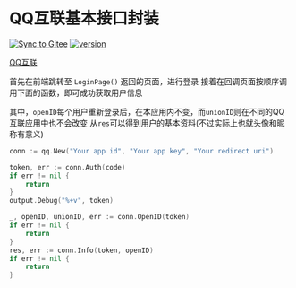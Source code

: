 # QQ互联基本接口封装

[![Sync to Gitee](https://github.com/OhYee/auth_qq/workflows/Sync%20to%20Gitee/badge.svg)](https://gitee.com/OhYee/auth_qq) [![version](https://img.shields.io/github/v/tag/OhYee/auth_qq)](https://github.com/OhYee/auth_qq/tags)

[QQ互联](https://connect.qq.com/)

首先在前端跳转至 `LoginPage()` 返回的页面，进行登录
接着在回调页面按顺序调用下面的函数，即可成功获取用户信息

其中，`openID`每个用户重新登录后，在本应用内不变，而`unionID`则在不同的QQ互联应用中也不会改变
从`res`可以得到用户的基本资料(不过实际上也就头像和昵称有意义)

```go
conn := qq.New("Your app id", "Your app key", "Your redirect uri")

token, err := conn.Auth(code)
if err != nil {
    return
}
output.Debug("%+v", token)

_, openID, unionID, err := conn.OpenID(token)
if err != nil {
    return
}
res, err := conn.Info(token, openID)
if err != nil {
    return
}
```